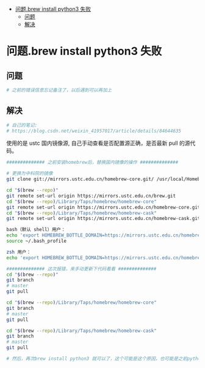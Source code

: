 <!--ts-->
   * [问题.brew install python3 失败](#问题brew-install-python3-失败)
      * [问题](#问题)
      * [解决](#解决)

<!-- Added by: edy, at: 2022年 2月14日 星期一 15时05分04秒 CST -->

<!--te-->

# 问题.brew install python3 失败

## 问题

```bash
# 之前的错误信息忘记备注了，以后遇到可以再加上
```

## 解决

```bash
# 自己的笔记:
# https://blog.csdn.net/weixin_41957017/article/details/84644635
```

使用的是 ustc 国内镜像源, 自己手动查看是否配置源正确，是否最新 pull 的源代码。

```bash
############## 之前安装homebrew后，替换国内镜像的操作 ##############

# 更换为中科院的镜像
git clone git://mirrors.ustc.edu.cn/homebrew-core.git/ /usr/local/Homebrew/Library/Taps/homebrew/homebrew-core --depth=1

cd "$(brew --repo)"
git remote set-url origin https://mirrors.ustc.edu.cn/brew.git
cd "$(brew --repo)/Library/Taps/homebrew/homebrew-core"
git remote set-url origin https://mirrors.ustc.edu.cn/homebrew-core.git
cd "$(brew --repo)/Library/Taps/homebrew/homebrew-cask"
git remote set-url origin https://mirrors.ustc.edu.cn/homebrew-cask.git

bash（默认 shell）用户：
echo 'export HOMEBREW_BOTTLE_DOMAIN=https://mirrors.ustc.edu.cn/homebrew-bottles' >> ~/.bash_profile
source ~/.bash_profile

zsh 用户：
echo 'export HOMEBREW_BOTTLE_DOMAIN=https://mirrors.ustc.edu.cn/homebrew-bottles' >> ~/.zshrc

############## 这次报错，来手动更新下代码看看 ##############
cd "$(brew --repo)"
git branch
# master
git pull

cd "$(brew --repo)/Library/Taps/homebrew/homebrew-core"
git branch
# master
git pull

cd "$(brew --repo)/Library/Taps/homebrew/homebrew-cask"
git branch
# master
git pull

# 然后，再次brew install python3 就可以了，这个可能是这个原因，也可能是之前python2,python3有问题，通过检查自带的python2和之前就有安装的python3，梳理好后解决的，不管了，这里备注下。
```
